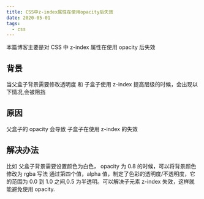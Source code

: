 ```yaml
---
title: CSS中z-index属性在使用opacity后失效
date: 2020-05-01
tags:
  - css
---
```


本篇博客主要是对 CSS 中 z-index 属性在使用 opacity 后失效

<!-- more -->

## 背景

当父盒子背景需要修改透明度 和 子盒子使用 z-index 提高层级的时候，会出现以下情况,会被阻挡

## 原因

父盒子的 opacity 会导致 子盒子在使用 z-index 的失效

## 解决办法

比如 父盒子背景需要设置颜色为白色， opacity 为 0.8 的时候，可以将背景颜色修改为 rgba 写法 通过第四个值，alpha 值，制定了色彩的透明度/不透明度，它的范围为 0.0 到 1.0 之间,0.5 为半透明。可以解决子元素 z-index 失效，这样就能避免使用 opacity.
